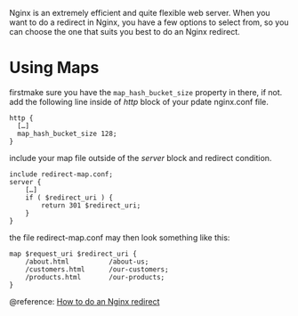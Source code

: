 Nginx is an extremely efficient and quite flexible web server. When you want to do a redirect in Nginx, you have a few options to select from, so you can choose the one that suits you best to do an Nginx redirect.

# Using Maps

firstmake sure you have the `map_hash_bucket_size` property in there, if not. add the following line inside of *http* block of your pdate nginx.conf file.

```
http {
  […]
  map_hash_bucket_size 128;
}
```

include your map file outside of the *server* block and redirect condition.

```
include redirect-map.conf;
server {
    […]
    if ( $redirect_uri ) {
        return 301 $redirect_uri;
    }
}
```

the file redirect-map.conf may then look something like this:

```
map $request_uri $redirect_uri {
    /about.html          /about-us;
    /customers.html      /our-customers;
    /products.html       /our-products;
}
```

@reference: [How to do an Nginx redirect](https://www.bjornjohansen.com/nginx-redirect)

